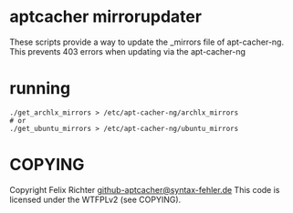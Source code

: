 # aptcacher mirrorupdater

These scripts provide a way to update the <distro>\_mirrors file of
apt-cacher-ng. This prevents 403 errors when updating via the apt-cacher-ng



# running

    ./get_archlx_mirrors > /etc/apt-cacher-ng/archlx_mirrors
    # or
    ./get_ubuntu_mirrors > /etc/apt-cacher-ng/ubuntu_mirrors

# COPYING

Copyright Felix Richter <github-aptcacher@syntax-fehler.de>
This code is licensed under the WTFPLv2 (see COPYING).


